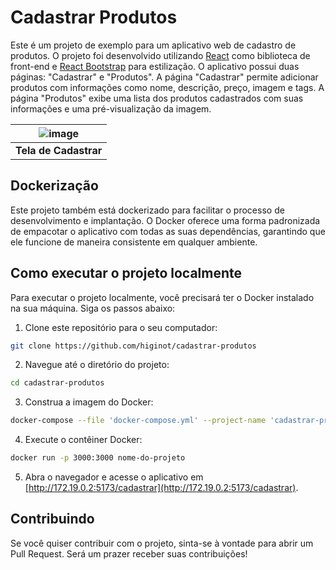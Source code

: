 # Cadastrar Produtos

Este é um projeto de exemplo para um aplicativo web de cadastro de produtos. O projeto foi desenvolvido utilizando [React](https://reactjs.org/) como biblioteca de front-end e [React Bootstrap](https://react-bootstrap.github.io/) para estilização. O aplicativo possui duas páginas: "Cadastrar" e "Produtos". A página "Cadastrar" permite adicionar produtos com informações como nome, descrição, preço, imagem e tags. A página "Produtos" exibe uma lista dos produtos cadastrados com suas informações e uma pré-visualização da imagem.

| ![image](https://github.com/higinot/cadastrar-produtos/assets/94652743/bcf6b04b-f128-43dc-b2e2-92c00d1fedf5) |
|:--:|
| **Tela de Cadastrar** |

## Dockerização

Este projeto também está dockerizado para facilitar o processo de desenvolvimento e implantação. O Docker oferece uma forma padronizada de empacotar o aplicativo com todas as suas dependências, garantindo que ele funcione de maneira consistente em qualquer ambiente.

## Como executar o projeto localmente

Para executar o projeto localmente, você precisará ter o Docker instalado na sua máquina. Siga os passos abaixo:

1. Clone este repositório para o seu computador:

```bash
git clone https://github.com/higinot/cadastrar-produtos
```

2. Navegue até o diretório do projeto:

```bash
cd cadastrar-produtos
```

3. Construa a imagem do Docker:

```bash
docker-compose --file 'docker-compose.yml' --project-name 'cadastrar-produtos' up --build
```

4. Execute o contêiner Docker:

```bash
docker run -p 3000:3000 nome-do-projeto
```

5. Abra o navegador e acesse o aplicativo em [http://172.19.0.2:5173/cadastrar](http://172.19.0.2:5173/cadastrar).

## Contribuindo

Se você quiser contribuir com o projeto, sinta-se à vontade para abrir um Pull Request. Será um prazer receber suas contribuições!
